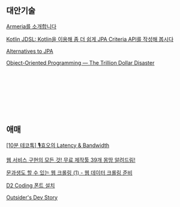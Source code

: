 

## 대안기술

[Armeria를 소개합니다](https://engineering.linecorp.com/ko/blog/introduce-armeria)
<br/>

[Kotlin JDSL: Kotlin을 이용해 좀 더 쉽게 JPA Criteria API를 작성해 봅시다](https://engineering.linecorp.com/ko/blog/kotlinjdsl-jpa-criteria-api-with-kotlin)
<br/>

[Alternatives to JPA](https://www.youtube.com/watch?v=2zQdmC0vnFU&list=PLiLLi47PCMPjvVIba_5Tzl--QqblJkpnZ&index=6&ab_channel=naverd2)
<br/>

[Object-Oriented Programming — The Trillion Dollar Disaster](https://betterprogramming.pub/object-oriented-programming-the-trillion-dollar-disaster-92a4b666c7c7)
<br/>

[]()
<br/>

[]()
<br/>

[]()
<br/>

[]()
<br/>



## 애매

[[10분 테코톡] 🎙️효오의 Latency & Bandwidth](https://www.youtube.com/watch?v=mFBIwEhvZUY&list=PLiLLi47PCMPjvVIba_5Tzl--QqblJkpnZ&index=63&ab_channel=%EC%9A%B0%EC%95%84%ED%95%9CTech)
<br/>

[웹 서비스 구현의 모든 것! 무료 제작툴 39개 몽땅 알려드림!](https://www.youtube.com/watch?v=u3Ph_M2bySg&list=PLiLLi47PCMPjvVIba_5Tzl--QqblJkpnZ&index=252&ab_channel=%EB%85%B8%EB%A7%88%EB%93%9C%EC%BD%94%EB%8D%94NomadCoders)
<br/>

[문과생도 할 수 있는 웹 크롤링 (1) - 웹 데이터 크롤링 준비](https://sacko.tistory.com/12)
<br/>

[D2 Coding 폰트 설치](https://soohyun6879.tistory.com/5)
<br/>

[Outsider's Dev Story](https://blog.outsider.ne.kr/category/Newsletter?PageSpeed=noscript)
<br/>

[]()
<br/>

[]()
<br/>

[]()
<br/>


